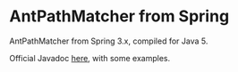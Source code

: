 # AntPathMatcher from Spring

AntPathMatcher from Spring 3.x, compiled for Java 5.

Official Javadoc [here](https://docs.spring.io/spring/docs/current/javadoc-api/org/springframework/util/AntPathMatcher.html), with some examples.

